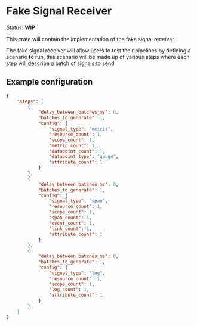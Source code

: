 # Fake Signal Receiver

Status: **WIP**

This crate will contain the implementation of the fake signal receiver

The fake signal receiver will allow users to test their pipelines by defining
a scenario to run, this scenario will be made up of various steps where each
step will describe a batch of signals to send

## Example configuration

```json
{
    "steps": [
        {
            "delay_between_batches_ms": 0,
            "batches_to_generate": 1,
            "config": {
                "signal_type": "metric",
                "resource_count": 1,
                "scope_count": 1,
                "metric_count": 1,
                "datapoint_count": 1,
                "datapoint_type": "gauge",
                "attribute_count": 1
            }
        },
        {
            "delay_between_batches_ms": 0,
            "batches_to_generate": 1,
            "config": {
                "signal_type": "span",
                "resource_count": 1,
                "scope_count": 1,
                "span_count": 1,
                "event_count": 1,
                "link_count": 1,
                "attribute_count": 1
            }
        },
        {
            "delay_between_batches_ms": 0,
            "batches_to_generate": 1,
            "config": {
                "signal_type": "log",
                "resource_count": 1,
                "scope_count": 1,
                "log_count": 1,
                "attribute_count": 1
            }
        }
    ]
}
```
